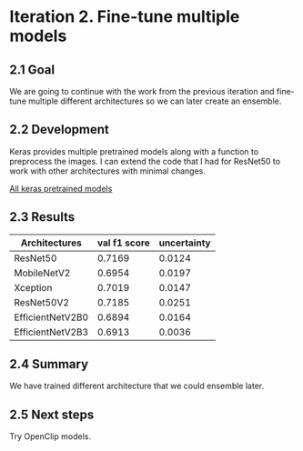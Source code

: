 # Iteration 2. Fine-tune multiple models

<!---
The work is done using short iterations. Each iteration needs to have a very
clear goal. This allows to gain greater knowledge of the problem on each iteration.
--->

## 2.1 Goal

We are going to continue with the work from the previous iteration and fine-tune multiple different
architectures so we can later create an ensemble.

## 2.2 Development

Keras provides multiple pretrained models along with a function to preprocess the images. I can
extend the code that I had for ResNet50 to work with other architectures with minimal changes.

[All keras pretrained models](https://keras.io/api/applications/)

## 2.3 Results

| Architectures    | val f1 score | uncertainty |
|------------------|--------------|-------------|
| ResNet50         | 0.7169       | 0.0124      |
| MobileNetV2      | 0.6954       | 0.0197      |
| Xception         | 0.7019       | 0.0147      |
| ResNet50V2       | 0.7185       | 0.0251      |
| EfficientNetV2B0 | 0.6894       | 0.0164      |
| EfficientNetV2B3 | 0.6913       | 0.0036      |

## 2.4 Summary

We have trained different architecture that we could ensemble later.

## 2.5 Next steps

Try OpenClip models.
